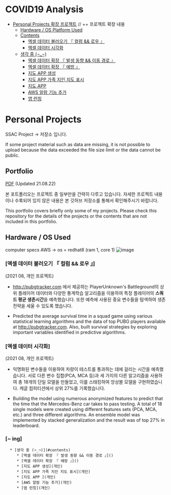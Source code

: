 COVID19 Analysis
=================

   * [Personal Projects 확장 프로젝트]() // ++ 프로젝트 확장 내용
      * [Hardware / OS Platform Used]()
      * [Contents](#contents)
         * [엑셀 데이터 불러오기 『 컬럼 && 로우 』](https://github.com/lechangjun/Toy-Projects_SSAC/blob/main/COVID19_%20Analysis/Data_Preprocessing.ipynb)
         * [엑셀 데이터 시각화](https://github.com/lechangjun/Toy-Projects_SSAC/blob/main/COVID19_%20Analysis/Visulaization.ipynb)
      * [생각 중 (¬_¬)](#contents)
         * [엑셀 데이터 확장 『 발생 동향 && 이동 경로 』]()
         * [엑셀 데이터 확장 『 예방 』]()
         * [지도 APP 생성]()
         * [지도 APP 가족 지인 지도 표시]()
         * [지도 APP ]()
         * [AWS 알람 기능 추가]()
         * [앱 런칭]()


# Personal Projects
SSAC Project -> 저장소 입니다.


If some project material such as data are missing, it is not possible to upload because the data exceeded the file size limit or the data cannot be public.


## Portfolio

[PDF](https://github.com/otzslayer/data_science_portfolio/blob/master/portfolio.pdf) (Updated 21.08.22)

본 포트폴리오는 프로젝트 중 일부만을 간략히 다루고 있습니다. 자세한 프로젝트 내용이나 수록되어 있지 않은 내용은 본 깃허브 저장소를 통해서 확인해주시기 바랍니다.

This portfolio covers briefly only some of my projects. Please check this repository for the details of the projects or the contents that are not included in this portfolio. 

## Hardware / OS  Used
computer specs
AWS -> os = redhat8 (ram 1, core 1)
![image](https://user-images.githubusercontent.com/68671394/130338470-ccd58906-4c18-406a-9fd2-89f2e61a8e0c.png)

### [엑셀 데이터 불러오기 『 컬럼 && 로우 』]
(2021 08, 개인 프로젝트)


- http://pubgtracker.com 에서 제공하는 PlayerUnknown's Battleground의 상위 플레이어 데이터와 다양한 통계학습 알고리즘을 이용하여 특정 플레이어의 **스쿼드 평균 생존시간**을 예측했습니다. 또한 예측에 사용된 중요 변수들을 탐색하여 생존 전략을 세울 수 있도록 했습니다.

- Predicted the average survival time in a squad game using various statistical learning algorithms and the data of top PUBG players available at http://pubgtracker.com. Also, built survival strategies by exploring important variables identified in predictive algorithms.


### [엑셀 데이터 시각화]
(2021 08, 개인 프로젝트)

- 익명화된 변수들을 이용하여 차량이 테스트를 통과하는 데에 걸리는 시간을 예측했습니다. 서로 다른 변수 집합(PCA, MCA 등)과 세 가지의 다른 알고리즘을 사용하여 총 18개의 단일 모델을 만들었고, 이를 스태킹하여 앙상블 모델을 구현하였습니다. 캐글 컴피티션에서 상위 27%를 기록했습니다.

- Building the model using numerous anonymized features to predict that the time that the Mercedes-Benz car takes to pass testing. A total of 18 single models were created using different features sets (PCA, MCA, etc.) and three different algorithms. An ensemble model was implemented by stacked generalization and the result was of top 27% in leaderboard.



### [~ ing]

      * [생각 중 (¬_¬)](#contents)
         * [엑셀 데이터 확장 『 발생 동향 && 이동 경로 』]()
         * [엑셀 데이터 확장 『 예방 』]()
         * [지도 APP 생성](개인)
         * [지도 APP 가족 지인 지도 표시](개인)
         * [지도 APP ](개인)
         * [AWS 알람 기능 추가](개인)
         * [앱 런칭](개인)

